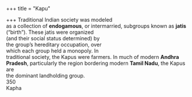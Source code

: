 +++
title = "Kapu"

+++
Traditional Indian society was modeled  
as a collection of **endogamous**, or intermarried, subgroups known as **jatis**  
(“birth”). These jatis were organized  
(and their social status determined) by  
the group’s hereditary occupation, over  
which each group held a monopoly. In  
traditional society, the Kapus were farmers. In much of modern **Andhra**  
**Pradesh**, particularly the region bordering modern **Tamil Nadu**, the Kapus are  
the dominant landholding group.  
350  
Kapha
